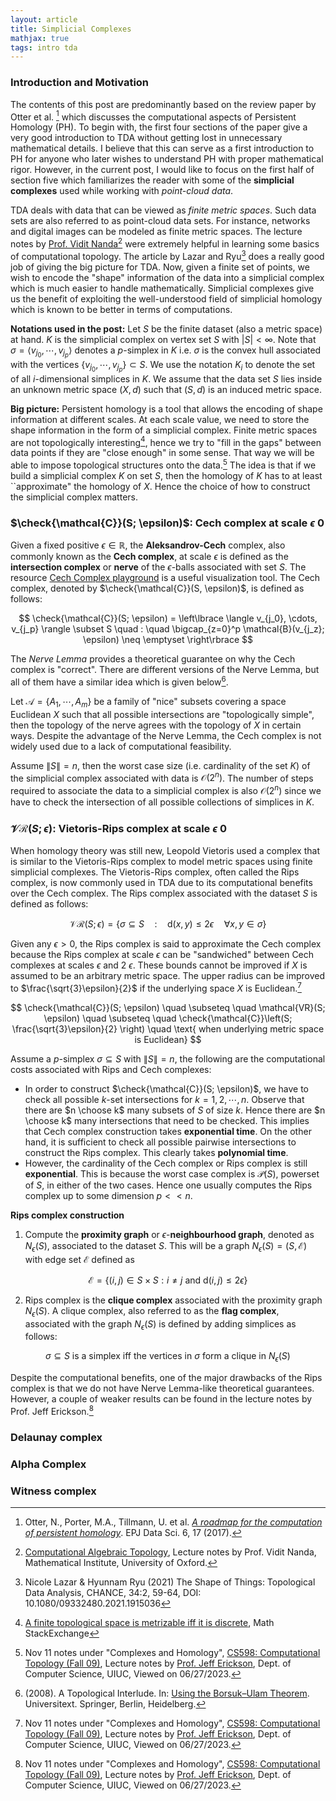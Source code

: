 ```yaml
---
layout: article
title: Simplicial Complexes
mathjax: true
tags: intro tda
---
```


### Introduction and Motivation
The contents of this post are predominantly based on the review paper by Otter et al. [^1] which discusses the computational aspects of Persistent Homology (PH). To begin with, the first four sections of the paper give a very good introduction to TDA without getting lost in unnecessary mathematical details. I believe that this can serve as a first introduction to PH for anyone who later wishes to understand PH with proper mathematical rigor. However, in the current post, I would like to focus on the first half of section five which familiarizes the reader with some of the **simplicial complexes** used while working with *point-cloud data*.

TDA deals with data that can be viewed as *finite metric spaces*. Such data sets are also referred to as point-cloud data sets. For instance, networks and digital images can be modeled as finite metric spaces. The lecture notes by [Prof. Vidit Nanda](https://people.maths.ox.ac.uk/nanda/)[^2] were extremely helpful in learning some basics of computational topology. The article by Lazar and Ryu[^3] does a really good job of giving the big picture for TDA. Now, given a finite set of points, we wish to encode the "shape" information of the data into a simplicial complex which is much easier to handle mathematically. Simplicial complexes give us the benefit of exploiting the well-understood field of simplicial homology which is known to be better in terms of computations. 

**Notations used in the post:**
Let $S$ be the finite dataset (also a metric space) at hand. $K$ is the simplicial complex on vertex set $S$ with $|S| < \infty$. Note that $\sigma = \langle v_{j_0},  \cdots, v_{j_p}\rangle$ denotes a $p$-simplex in $K$ i.e. $\sigma$ is the convex hull associated with the vertices $\lbrace v_{j_0}, \cdots, v_{j_p} \rbrace \subset S$. We use the notation $K_i$ to denote the set of all $i$-dimensional simplices in $K$. We assume that the data set $S$ lies inside an unknown metric space $(X,d)$ such that $(S,d)$ is an induced metric space.  

**Big picture:** Persistent homology is a tool that allows the encoding of shape information at different scales. At each scale value, we need to store the shape information in the form of a simplicial complex. Finite metric spaces are not topologically interesting[^4], hence we try to "fill in the gaps" between data points if they are "close enough" in some sense. That way we will be able to impose topological structures onto the data.[^5] The idea is that if we build a simplicial complex $K$ on set $S$, then the homology of $K$ has to at least ``approximate" the homology of $X$. Hence the choice of how to construct the simplicial complex matters. 

### $\check{\mathcal{C}}(S; \epsilon)$: Cech complex at scale $\epsilon \> 0$ 
Given a fixed positive $\epsilon \in \mathbb{R}$, the **Aleksandrov-Cech** complex, also commonly known as the **Cech complex**, at scale $\epsilon$ is defined as the **intersection complex** or **nerve** of the $\epsilon$-balls associated with set $S$. The resource [Cech Complex playground](https://sauln.github.io/blog/nerve-playground/) is a useful visualization tool. The Cech complex, denoted by $\check{\mathcal{C}}(S, \epsilon)$, is defined as follows:

$$
\check{\mathcal{C}}(S; \epsilon) = \left\lbrace  \langle v_{j_0}, \cdots, v_{j_p} \rangle \subset S \quad : \quad \bigcap_{z=0}^p \mathcal{B}(v_{j_z}; \epsilon) \neq \emptyset \right\rbrace
$$

The *Nerve Lemma* provides a theoretical guarantee on why the Cech complex is "correct". There are different versions of the Nerve Lemma, but all of them have a similar idea which is given below[^6].

Let $\mathcal{A} = \lbrace A_1, \cdots, A_m \rbrace$ be a family of "nice" subsets covering a space Euclidean $X$ such that all possible intersections are "topologically simple", then the topology of the nerve agrees with the topology of $X$ in certain ways. Despite the advantage of the Nerve Lemma, the Cech complex is not widely used due to a lack of computational feasibility.

Assume $\|S\| = n$, then the worst case size (i.e. cardinality of the set $K$) of the simplicial complex associated with data is $\mathcal{O}(2^n)$. The number of steps required to associate the data to a simplicial complex is also $\mathcal{O}(2^n)$ since we have to check the intersection of all possible collections of simplices in $K$.

### $\mathcal{VR}(S; \epsilon)$: Vietoris-Rips complex at scale $\epsilon \> 0$
When homology theory was still new, Leopold Vietoris used a complex that is similar to the Vietoris-Rips complex to model metric spaces using finite simplicial complexes. The Vietoris-Rips complex, often called the Rips complex, is now commonly used in TDA due to its computational benefits over the Cech complex. The Rips complex associated with the dataset $S$ is defined as follows:

$$
\mathcal{VR}(S; \epsilon) = \left\lbrace \sigma \subseteq S \quad : \quad \mathrm{d}(x,y) \leq 2\epsilon \quad \forall x,y \in \sigma \right\rbrace
$$

Given any $\epsilon > 0$, the Rips complex is said to approximate the Cech complex because the Rips complex at scale $\epsilon$ can be "sandwiched" between Cech complexes at scales $\epsilon$ and 2 $\epsilon$. These bounds cannot be improved if $X$ is assumed to be an arbitrary metric space. The upper radius can be improved to $\frac{\sqrt{3}\epsilon}{2}$ if the underlying space $X$ is Euclidean.[^5]

$$
\check{\mathcal{C}}(S; \epsilon) \quad \subseteq \quad \mathcal{VR}(S; \epsilon) \quad \subseteq \quad \check{\mathcal{C}}\left(S; \frac{\sqrt{3}\epsilon}{2} \right) \quad \text{ when underlying metric space is Euclidean}
$$

Assume a $p$-simplex $\sigma \subseteq S$ with $\|S\| = n$, the following are the computational costs associated with Rips and Cech complexes:
* In order to construct $\check{\mathcal{C}}(S; \epsilon)$, we have to check all possible $k$-set intersections for $k = 1,2, \cdots, n$. Observe that there are $n \choose k$ many subsets of $S$ of size $k$. Hence there are $n \choose k$ many intersections that need to be checked. This implies that Cech complex construction takes **exponential time**. On the other hand, it is sufficient to check all possible pairwise intersections to construct the Rips complex. This clearly takes **polynomial time**.
* However, the cardinality of the Cech complex or Rips complex is still **exponential**. This is because the worst case complex is $\mathcal{P}(S)$, powerset of $S$, in either of the two cases. Hence one usually computes the Rips complex up to some dimension $p << n$.

**Rips complex construction**
1. Compute the **proximity graph** or $\epsilon$-**neighbourhood graph**, denoted as $N_{\epsilon}(S)$, associated to the dataset $S$. This will be a graph $N_{\epsilon}(S) = (S, \mathcal{E})$ with edge set $\mathcal{E}$ defined as

$$ 
\mathcal{E} = \lbrace (i,j) \in S \times S : i \neq j \text{ and } \mathrm{d}(i,j) \leq 2 \epsilon \rbrace 
$$

2. Rips complex is the **clique complex** associated with the proximity graph $N_{\epsilon}(S)$. A clique complex,  also referred to as the **flag complex**, associated with the graph $N_{\epsilon}(S)$ is defined by adding simplices as follows:

$$
\sigma \subseteq S \text{ is a simplex iff the vertices in } \sigma \text{ form a clique in }  N_{\epsilon}(S)
$$

Despite the computational benefits, one of the major drawbacks of the Rips complex is that we do not have Nerve Lemma-like theoretical guarantees. However, a couple of weaker results can be found in the lecture notes by Prof. Jeff Erickson.[^5]

### Delaunay complex



### Alpha Complex

### Witness complex















[^1]: Otter, N., Porter, M.A., Tillmann, U. et al. [*A roadmap for the computation of persistent homology*](https://doi.org/10.1140/epjds/s13688-017-0109-5). EPJ Data Sci. 6, 17 (2017). 
[^2]: [Computational Algebraic Topology](https://people.maths.ox.ac.uk/nanda/cat/), Lecture notes by Prof. Vidit Nanda, Mathematical Institute, University of Oxford.
[^3]: Nicole Lazar & Hyunnam Ryu (2021) The Shape of Things: Topological Data Analysis, CHANCE, 34:2, 59-64, DOI: 10.1080/09332480.2021.1915036
[^4]: [A finite topological space is metrizable iff it is discrete](https://math.stackexchange.com/questions/3367163/a-finite-topological-space-is-metrizable-iff-it-is-discrete), Math StackExchange
[^5]: Nov 11 notes under "Complexes and Homology", [CS598: Computational Topology (Fall 09)](https://jeffe.cs.illinois.edu/teaching/comptop/2009/schedule.html), Lecture notes by [Prof. Jeff Erickson](https://jeffe.cs.illinois.edu/index.html), Dept. of Computer Science, UIUC, Viewed on 06/27/2023. 
[^6]: (2008). A Topological Interlude. In: [Using the Borsuk–Ulam Theorem](https://doi.org/10.1007/978-3-540-76649-0_4). Universitext. Springer, Berlin, Heidelberg. 



